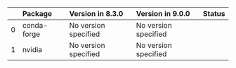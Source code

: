 <!-- markdown-link-check-disable -->

|    | Package     | Version in 8.3.0     | Version in 9.0.0     | Status   |
|---:|:------------|:---------------------|:---------------------|:---------|
|  0 | conda-forge | No version specified | No version specified |          |
|  1 | nvidia      | No version specified | No version specified |          |